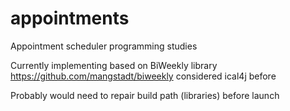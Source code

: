 # appointments
Appointment scheduler programming studies

Currently implementing based on BiWeekly library https://github.com/mangstadt/biweekly
considered ical4j before

Probably would need to repair build path (libraries) before launch
